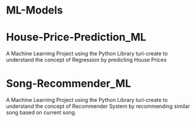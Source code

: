 # ML-Models

# House-Price-Prediction_ML
A Machine Learning Project using the Python Library turi-create to understand the concept of Regression by predicting House Prices

# Song-Recommender_ML
A Machine Learning Project using the Python Library turi-create to understand the concept of Recommender System by recommending similar song based on current song.
